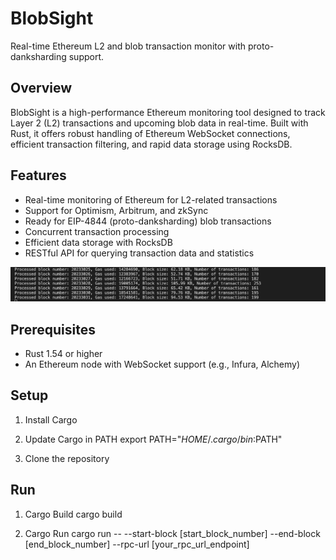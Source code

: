 # BlobSight

Real-time Ethereum L2 and blob transaction monitor with proto-danksharding support.

## Overview

BlobSight is a high-performance Ethereum monitoring tool designed to track Layer 2 (L2) transactions and upcoming blob data in real-time. Built with Rust, it offers robust handling of Ethereum WebSocket connections, efficient transaction filtering, and rapid data storage using RocksDB.

## Features

- Real-time monitoring of Ethereum for L2-related transactions
- Support for Optimism, Arbitrum, and zkSync
- Ready for EIP-4844 (proto-danksharding) blob transactions
- Concurrent transaction processing
- Efficient data storage with RocksDB
- RESTful API for querying transaction data and statistics

![table](./media/analysis.png)

## Prerequisites

- Rust 1.54 or higher
- An Ethereum node with WebSocket support (e.g., Infura, Alchemy)

## Setup
1. Install Cargo 

2. Update Cargo in PATH
export PATH="$HOME/.cargo/bin:$PATH"

3. Clone the repository


## Run
1. Cargo Build
cargo build

2. Cargo Run
cargo run -- --start-block [start_block_number] --end-block [end_block_number] --rpc-url [your_rpc_url_endpoint]